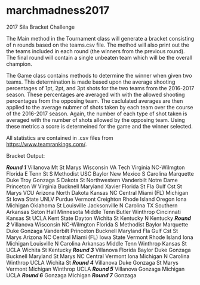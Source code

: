 # marchmadness2017
2017 Sila Bracket Challenge


The Main method in the Tournament class will generate a bracket consisting of n rounds based on the teams.csv file.  The method will also print out the the teams included in each round (the winners from the previous round).  The final round will contain a single unbeaten team which will be the overall champion.

The Game class contains methods to determine the winner when given two teams.  This determination is made based upon the average shooting percentages of 1pt, 2pt, and 3pt shots for the two teams from the 2016-2017 season.  These percentages are averaged with with the allowed shooting percentages from the opposing team.  The caclulated averages are then applied to the average nubmer of shots taken by each team over the course of the 2016-2017 season.  Again, the number of each type of shot taken is averaged with the number of shots allowed by the opposing team.  Using these metrics a score is determeined for the game and the winner selected.

All statistics are contained in .csv files from https://www.teamrankings.com/.

Bracket Output:

***Round 1***
Villanova
Mt St Marys
Wisconsin
VA Tech
Virginia
NC-Wilmgton
Florida
E Tenn St
S Methodist
USC
Baylor
New Mexico
S Carolina
Marquette
Duke
Troy
Gonzaga
S Dakota St
Northwestern
Vanderbilt
Notre Dame
Princeton
W Virginia
Bucknell
Maryland
Xavier
Florida St
Fla Gulf Cst
St Marys
VCU
Arizona
North Dakota
Kansas
NC Central
Miami (FL)
Michigan St
Iowa State
UNLV
Purdue
Vermont
Creighton
Rhode Island
Oregon
Iona
Michigan
Oklahoma St
Louisville
Jacksonville
N Carolina
TX Southern
Arkansas
Seton Hall
Minnesota
Middle Tenn
Butler
Winthrop
Cincinnati
Kansas St
UCLA
Kent State
Dayton
Wichita St
Kentucky
N Kentucky
***Round 2***
Villanova
Wisconsin
NC-Wilmgton
Florida
S Methodist
Baylor
Marquette
Duke
Gonzaga
Vanderbilt
Princeton
Bucknell
Maryland
Fla Gulf Cst
St Marys
Arizona
NC Central
Miami (FL)
Iowa State
Vermont
Rhode Island
Iona
Michigan
Louisville
N Carolina
Arkansas
Middle Tenn
Winthrop
Kansas St
UCLA
Wichita St
Kentucky
***Round 3***
Villanova
Florida
Baylor
Duke
Gonzaga
Bucknell
Maryland
St Marys
NC Central
Vermont
Iona
Michigan
N Carolina
Winthrop
UCLA
Wichita St
***Round 4***
Villanova
Duke
Gonzaga
St Marys
Vermont
Michigan
Winthrop
UCLA
***Round 5***
Villanova
Gonzaga
Michigan
UCLA
***Round 6***
Gonzaga
Michigan
***Round 7***
Gonzaga
